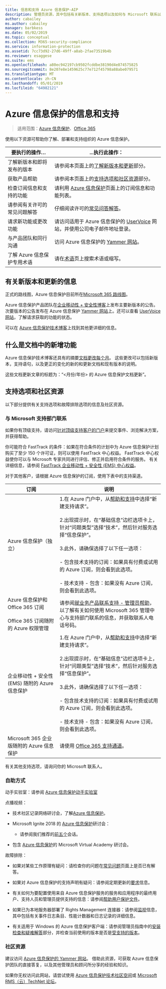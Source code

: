 ```yaml
---
title: 信息和支持 Azure 信息保护-AIP
description: 管理员资源，其中包括有关新版本、支持选项以及如何与 Microsoft 联系以报告问题的信息。
author: cabailey
ms.author: cabailey
manager: barbkess
ms.date: 05/02/2019
ms.topic: conceptual
ms.collection: M365-security-compliance
ms.service: information-protection
ms.assetid: 7cc73d92-27d6-49ff-a8ab-2fae73519b4b
ms.reviewer: esaggese
ms.suite: ems
ms.openlocfilehash: a80ec942197cb9502fcddbe38190d4e874575825
ms.sourcegitcommit: 8e207e8e1459625c77e712f45798a88abe079571
ms.translationtype: MT
ms.contentlocale: zh-CN
ms.lasthandoff: 05/01/2019
ms.locfileid: "64982121"
---
```

# <a name="information-and-support-for-azure-information-protection"></a>Azure 信息保护的信息和支持

>适用范围：[Azure 信息保护](https://azure.microsoft.com/pricing/details/information-protection)、[Office 365](https://download.microsoft.com/download/E/C/F/ECF42E71-4EC0-48FF-AA00-577AC14D5B5C/Azure_Information_Protection_licensing_datasheet_EN-US.pdf)

使用以下资源可帮助你了解、部署和支持组织的 Azure 信息保护。

|要执行的操作…|...执行此操作：|
|----------------|---------------|
|了解新版本和即将发布的版本|请参阅本页面上的[了解新版本和更新](#information-about-new-releases-and-updates)部分。|
|获取产品帮助|请参阅本页面上的[支持选项和社区资源](#support-options-and-community-resources)部分。|
|检查订阅信息和支持的功能|请利用 [Azure 信息保护](https://azure.microsoft.com/pricing/details/information-protection)页面上的订阅信息和功能列表。|
|请参阅有关许可的常见问题解答|仔细阅读许可的[常见问答解答](https://azure.microsoft.com/pricing/details/information-protection#faq)。|
|请求新功能或更改功能|请访问适用于 Azure 信息保护的 [UserVoice](https://msip.uservoice.com) 网站，并使用公司电子邮件地址登录。|
|与产品团队和同行沟通|访问 Azure 信息保护的 [Yammer 网站](https://www.yammer.com/AskIPTeam)。|
|了解 Azure 信息保护专用术语|请在[术语](terminology.md)页上搜索术语或缩写。|

## <a name="information-about-new-releases-and-updates"></a>有关新版本和更新的信息

正式的路线图，Azure 信息保护目前所在[Microsoft 365 路线图](https://www.microsoft.com/microsoft-365/roadmap?&filters=Azure%20Information%20Protection%2CO365%20Information%20Protection#owRoadmapMainContent)。

Azure 信息保护产品团队在[企业移动性 + 安全性博客](https://techcommunity.microsoft.com/t5/Enterprise-Mobility-Security/bg-p/enterprisemobilityandsecurity/label-name/Azure%20Information%20Protection)上发布主要新版本的公告。 次要版本的公告发布在 Azure 信息保护 [Yammer 网站](https://www.yammer.com/AskIPTeam)上。还可以查看 [UserVoice 网站](https://msip.uservoice.com)，了解请求获取的功能的状态。

可以在 [Azure 信息保护技术博客](https://aka.ms/AIPblog)上找到其他更详细的信息。 

## <a name="whats-new-in-the-documentation"></a>什么是文档中的新增功能

Azure 信息保护技术博客还具有的摘要[文档更改每个月](https://techcommunity.microsoft.com/t5/Azure-Information-Protection/bg-p/AzureInformationProtectionBlog/label-name/Docs)。 这些更改可以包括新版本，支持语句，以及更正的变化的新的和更新文档和现有版本的说明。

这些文档更新文章的标题为：“\<月份/年份> 的 Azure 信息保护文档更新”。

## <a name="support-options-and-community-resources"></a>支持选项和社区资源
以下部分提供有关支持选项和故障排除选项的信息及社区资源。

### <a name="to-contact-microsoft-support"></a>与 Microsoft 支持部门联系

如果你有顶级支持，请访问[针对顶级支持客户的门户](https://premier.microsoft.com/)来提交事件、浏览解决方案，并获得帮助。

你可能符合 FastTrack 的条件：如果在符合条件的计划中为 Azure 信息保护计划购买了至少 150 个许可证，则可以使用 FastTrack 中心权益。 FastTrack 中心权益使你可以与 Microsoft 专家共同进行评估、修正并启用符合条件的服务。 有关详细信息，请参阅 [FastTrack 企业移动性 + 安全性 (EMS) 中心权益](/enterprise-mobility-security/Solutions/fasttrack-center-benefit-process-for-enterprise-mobility-suite-ems)。

对于其他客户，请根据 Azure 信息保护的订阅，使用下表中的支持渠道。

|订阅|说明|
|----------------|---------------|
|Azure 信息保护（独立）|1.在 Azure 门户中，从[帮助和支持](https://portal.azure.com/#blade/Microsoft_Azure_Support/HelpAndSupportBlade)中选择“新建支持请求”。<br /><br />2.出现提示时，在“基础信息”边栏选项卡上，针对“问题类型”选择“技术”，然后针对服务选择“信息保护”。 <br /><br />3.此外，请确保选择了以下任一选项：<br /><br />- 包含技术支持的订阅：如果具有付费或试用的 Azure 订阅，则会看到此选项。<br /><br /> - 技术支持 - 包含：如果没有 Azure 订阅，则会看到此选项。|
|Azure 信息保护和 Office 365 订阅<br /><br />Office 365 订阅随附的 Azure 权限管理|请参阅[就业务产品联系支持 - 管理员帮助](https://support.office.com/en-us/article/32a17ca7-6fa0-4870-8a8d-e25ba4ccfd4b)，以了解有关如何使用 Microsoft 365 管理中心与支持部门联系的信息，并获取联系人电话号码。|
|企业移动性 + 安全性 (EMS) 随附的 Azure 信息保护|1.在 Azure 门户中，从[帮助和支持](https://portal.azure.com/#blade/Microsoft_Azure_Support/HelpAndSupportBlade)中选择“新建支持请求”。<br /><br />2.出现提示时，在“基础信息”边栏选项卡上，针对“问题类型”选择“技术”，然后针对服务选择“信息保护”。 <br /><br />3.此外，请确保选择了以下任一选项：<br /><br />- 包含技术支持的订阅：如果具有付费或试用的 Azure 订阅，则会看到此选项。<br /><br /> - 技术支持 - 包含：如果没有 Azure 订阅，则会看到此选项。|
|Microsoft 365 企业版随附的 Azure 信息保护|请使用 [Office 365 支持通道](https://support.office.com/en-us/article/32a17ca7-6fa0-4870-8a8d-e25ba4ccfd4b)。|

有关其他支持选项，请询问你的 Microsoft 联系人。 


### <a name="self-help"></a>自助方式

动手实验室：请参阅 [Azure 信息保护动手实验室](https://techcommunity.microsoft.com/t5/Azure-Information-Protection/Azure-Information-Protection-Hands-On-Lab/ba-p/265433)

点播视频：

- 技术社区记录网络研讨会，了解[Azure 信息保护](https://techcommunity.microsoft.com/t5/Azure-Information-Protection/AIP-Webinar-Recordings/m-p/364014)。

- Microsoft Ignite 2018 的 [Azure 信息保护](https://myignite.techcommunity.microsoft.com/sessions?q=Azure%2520Information%2520Protection)研讨会：
    
    - 请参阅我们推荐的[前五个](what-is-information-protection.md#microsoft-ignite)会话。

- 包含 [Azure 信息保护](https://mva.microsoft.com/search/SearchResults.aspx#!q=Azure%20Information%20protection)的 Microsoft Virtual Academy 研讨会。

故障排除：

- 如果对某些工作原理有疑问：请检查你的问题在[常见问题](faqs.md)页面上是否已有解答。

- 如果对 Azure 信息保护的支持声明有疑问：请参阅定期更新的[要求](requirements.md)信息。

- 有关如何为要配置使用来自 Azure 信息保护服务的服务和应用程序的最终用户、支持人员和管理员提供支持的信息：请参阅[帮助用户保护文件](help-users.md)。

- 如果已为本地服务器部署了 Rights Management 连接器：请参阅[监视](monitor-rms-connector.md)信息，其中包括有关事件日志条目、性能计数器和日志记录的详细信息。

- 有关适用于 Windows 的 Azure 信息保护客户端：请参阅管理员指南中的[安装检查和疑难解答](./rms-client/client-admin-guide.md#installation-checks-and-troubleshooting)部分，并检查当前使用的版本是否是[受支持的版本](./rms-client/client-version-release-history.md#servicing-information-and-timelines)。

### <a name="community-resources"></a>社区资源

建议访问 [Azure 信息保护的 Yammer 网站](https://www.yammer.com/AskIPTeam)。 借助此资源，可获取 Azure 信息保护团队的直接答复，以及其他管理员和顾问所分享的经验和知识。

如果你无权访问此网站，请尝试使用 [Azure 信息保护技术社区空间](https://techcommunity.microsoft.com/t5/Azure-Information-Protection/bd-p/Azure-Information-Protection)或 [Microsoft RMS（云）TechNet 论坛](https://social.technet.microsoft.com/Forums/en-US/home?forum=rmscloud)。


